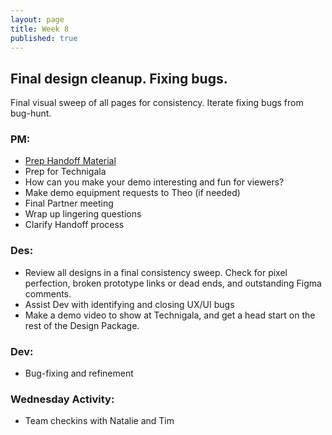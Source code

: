 ```yaml
---
layout: page
title: Week 8
published: true
---
```



## Final design cleanup. Fixing bugs.

Final visual sweep of all pages for consistency. Iterate fixing bugs from bug-hunt.

### PM:
*   [Prep Handoff Material](project-handoff.md)
*   Prep for Technigala
  * How can you make your demo interesting and fun for viewers?
  * Make demo equipment requests to Theo (if needed)
*   Final Partner meeting
  * Wrap up lingering questions
  * Clarify Handoff process


### Des:
*   Review all designs in a final consistency sweep. Check for pixel perfection, broken prototype links or dead ends, and outstanding Figma comments.
*   Assist Dev with identifying and closing UX/UI bugs
*   Make a demo video to show at Technigala, and get a head start on the rest of the Design Package.


### Dev:
*   Bug-fixing and refinement


### Wednesday Activity:
* Team checkins with Natalie and Tim <!-- putting out fires, check presentations -->
